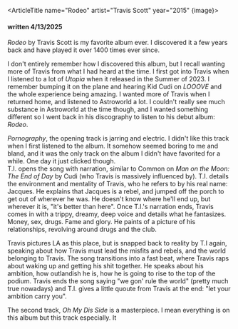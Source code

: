 <script>
    import ArticleTitle from '$lib/components/article-title.svelte';
    import { page } from '$app/stores';  
    let image = $page.url.pathname + "/cover.webp"
</script>

<ArticleTitle name="Rodeo" artist="Travis Scott" year="2015" {image}>

#### written 4/13/2025

*Rodeo* by Travis Scott is my favorite album ever. I discovered it a few years back and have played it over 1400 times ever since.

I don't entirely remember how I discovered this album, but I recall wanting more of Travis from what I had heard at the time. I first got into Travis when I listened to a lot of *Utopia* when it released in the Summer of 2023. I remember bumping it on the plane and hearing Kid Cudi on *LOOOVE* and the whole experience being amazing. I wanted more of Travis when I returned home, and listened to Astroworld a lot. I couldn't really see much substance in Astroworld at the time though, and I wanted something different so I went back in his discography to listen to his debut album: *Rodeo*.

*Pornography*, the opening track is jarring and electric. I didn't like this track when I first listened to the album. It somehow seemed boring to me and bland, and it was the only track on the album I didn't have favorited for a while. One day it just clicked though. <br> T.I. opens the song with narration, similar to Common on *Man on the Moon: The End of Day* by Cudi (who Travis is massively influenced by). T.I. details the environment and  mentality of Travis, who he refers to by his real name: Jacques. He explains that Jacques is a rebel, and jumped off the porch to get out of wherever he was. He doesn't know where he'll end up, but wherever it is, "it's better than here". Once T.I.'s narration ends, Travis comes in with a trippy, dreamy, deep voice and details what he fantasizes. Money, sex, drugs. Fame and glory. He paints of a picture of his relationships, revolving around drugs and the club. 

Travis pictures LA as this place, but is snapped back to reality by T.I again, speaking about how Travis must lead the misfits and rebels, and the world belonging to Travis. The song transitions into a fast beat, where Travis raps about waking up and getting his shit together. He speaks about his ambition, how outlandish he is, how he is going to rise to the top of the podium. Travis ends the song saying "we gon' rule the world" (pretty much true nowadays) and T.I. gives a little quoute from Travis at the end: "let your ambition carry you".

The second track, *Oh My Dis Side* is a masterpiece. I mean everything is on this album but this track especially. It


</ArticleTitle>
